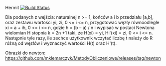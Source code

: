 Hermit [![Build Status](https://travis-ci.org/mklemarczyk/MetodyObliczeniowe.svg?branch=master)](https://travis-ci.org/mklemarczyk/MetodyObliczeniowe)

Dla podanych z wejścia: naturalnej n >= 1, końców a i b przedziału [a,b], oraz zestawu wartości yi, zi, 0 <= i <= n, przygotować węzły równoodległe xi = a + ih, 0 <= i <= n, gdzie h = (b – a) / n i wypisać w postaci Newtona wielomian H stopnia k = 2n +1 taki, że H(xi) = yi, Hi'(xi) = zi, 0 <= i <= n. 
Następnie tyle razy, ile zechce użytkownik wczytać liczbę t należy do R różną od węzłów i wyznaczyć wartości H(t) oraz H'(t).


Obrazki do newton: https://github.com/mklemarczyk/MetodyObliczeniowe/releases/tag/newton
